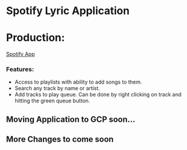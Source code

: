 # Spotify Lyric Application

# Production:

<a href="https://spotify-lyric-app-l4e3pf3ciq-uc.a.run.app" target="_blank">Spotify App<a/>

### Features:

<ul>
  <li>Access to playlists with ability to add songs to them.</li>
  <li>Search any track by name or artist.</li>
  <li>Add tracks to play queue. Can be done by right clicking on track and hitting the green queue button.</li>
</ul>

## Moving Application to GCP soon...

## More Changes to come soon
